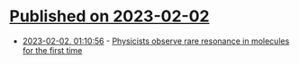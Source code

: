 # [Published on 2023-02-02](index.md)

* [2023-02-02, 01:10:56](https://news.ycombinator.com/item?id=34620659) - [Physicists observe rare resonance in molecules for the first time](https://phys.org/news/2023-02-physicists-rare-resonance-molecules.html)
